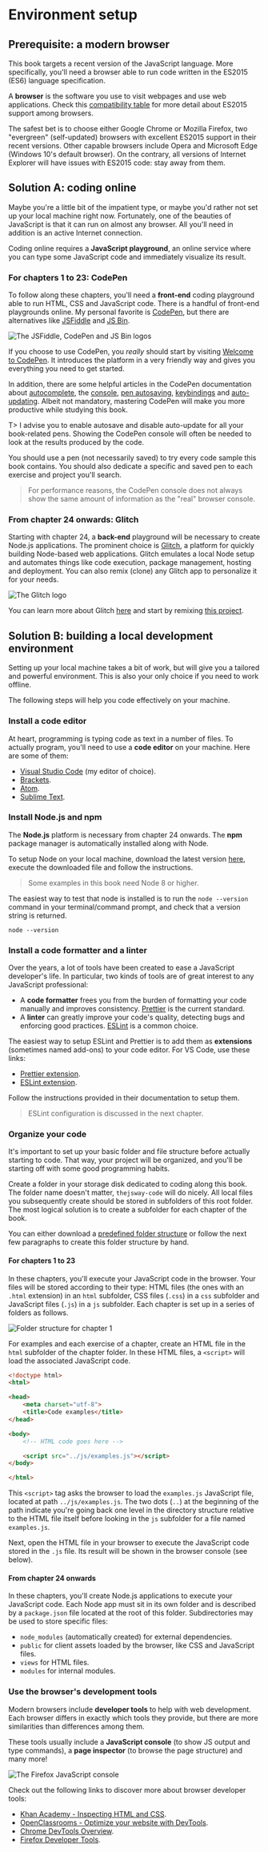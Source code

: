 # Environment setup

## Prerequisite: a modern browser

This book targets a recent version of the JavaScript language. More specifically, you'll need a browser able to run code written in the ES2015 (ES6) language specification.

A **browser** is the software you use to visit webpages and use web applications. Check this [compatibility table](https://kangax.github.io/compat-table/es6/) for more detail about ES2015 support among browsers.

The safest bet is to choose either Google Chrome or Mozilla Firefox, two "evergreen" (self-updated) browsers with excellent ES2015 support in their recent versions. Other capable browsers include Opera and Microsoft Edge (Windows 10's default browser). On the contrary, all versions of Internet Explorer will have issues with ES2015 code: stay away from them.

## Solution A: coding online

Maybe you're a little bit of the impatient type, or maybe you'd rather not set up your local machine right now. Fortunately, one of the beauties of JavaScript is that it can run on almost any browser. All you'll need in addition is an active Internet connection.

Coding online requires a **JavaScript playground**, an online service where you can type some JavaScript code and immediately visualize its result.

### For chapters 1 to 23: CodePen

To follow along these chapters, you'll need a **front-end** coding playground able to run HTML, CSS and JavaScript code. There is a handful of front-end playgrounds online. My personal favorite is [CodePen](http://codepen.io), but there are alternatives like [JSFiddle](https://jsfiddle.net/) and [JS Bin](http://jsbin.com/).

![The JSFiddle, CodePen and JS Bin logos](images/appendix01-01.png)

If you choose to use CodePen, you *really* should start by visiting [Welcome to CodePen](https://codepen.io/hello/). It introduces the platform in a very friendly way and gives you everything you need to get started.

In addition, there are some helpful articles in the CodePen documentation about [autocomplete](https://blog.codepen.io/documentation/editor/autocomplete/), the [console](https://blog.codepen.io/documentation/editor/console/), [pen autosaving](https://blog.codepen.io/documentation/editor/autosave/), [keybindings](https://blog.codepen.io/documentation/editor/key-bindings/) and [auto-updating](https://blog.codepen.io/documentation/editor/auto-updating-previews/). Albeit not mandatory, mastering CodePen will make you more productive while studying this book.

T> I advise you to enable autosave and disable auto-update for all your book-related pens. Showing the CodePen console will often be needed to look at the results produced by the code.

You should use a pen (not necessarily saved) to try every code sample this book contains. You should also dedicate a specific and saved pen to each exercise and project you'll search.

> For performance reasons, the CodePen console does not always show the same amount of information as the "real" browser console.

### From chapter 24 onwards: Glitch

Starting with chapter 24, a **back-end** playground will be necessary to create Node.js applications. The prominent choice is [Glitch](https://glitch.com), a platform for quickly building Node-based web applications. Glitch emulates a local Node setup and automates things like code execution, package management, hosting and deployment. You can also remix (clone) any Glitch app to personalize it for your needs.

![The Glitch logo](images/appendix01-02.png)

You can learn more about Glitch [here](https://glitch.com/about/) and start by remixing [this project](https://glitch.com/edit/#!/thejsway-starterapp).

## Solution B: building a local development environment

Setting up your local machine takes a bit of work, but will give you a tailored and powerful environment. This is also your only choice if you need to work offline.

The following steps will help you code effectively on your machine.

### Install a code editor

At heart, programming is typing code as text in a number of files.
To actually program, you'll need to use a **code editor** on your machine. Here are some of them:

* [Visual Studio Code](https://code.visualstudio.com/) (my editor of choice).
* [Brackets](http://brackets.io/).
* [Atom](https://atom.io/).
* [Sublime Text](https://www.sublimetext.com/).

### Install Node.js and npm

The **Node.js** platform is necessary from chapter 24 onwards. The **npm** package manager is automatically installed along with Node.

To setup Node on your local machine, download the latest version [here](https://nodejs.org), execute the downloaded file and follow the instructions.

> Some examples in this book need Node 8 or higher.

The easiest way to test that node is installed is to run the `node --version` command in your terminal/command prompt, and check that a version string is returned.

```console
node --version
```

### Install a code formatter and a linter

Over the years, a lot of tools have been created to ease a JavaScript developer's life. In particular, two kinds of tools are of great interest to any JavaScript professional:

* A **code formatter** frees you from the burden of formatting your code manually and improves consistency. [Prettier](https://github.com/prettier/prettier) is the current standard.
* A **linter** can greatly improve your code's quality, detecting bugs and enforcing good practices. [ESLint](http://eslint.org) is a common choice.

The easiest way to setup ESLint and Prettier is to add them as **extensions** (sometimes named add-ons) to your code editor. For VS Code, use these links:

* [Prettier extension](https://marketplace.visualstudio.com/items?itemName=esbenp.prettier-vscode).
* [ESLint extension](https://marketplace.visualstudio.com/items?itemName=dbaeumer.vscode-eslint).

Follow the instructions provided in their documentation to setup them.

> ESLint configuration is discussed in the next chapter.

### Organize your code

It's important to set up your basic folder and file structure before actually starting to code. That way, your project will be organized, and you'll be starting off with some good programming habits.

Create a folder in your storage disk dedicated to coding along this book. The folder name doesn't matter, `thejsway-code` will do nicely. All local files you subsequently create should be stored in subfolders of this root folder. The most logical solution is to create a subfolder for each chapter of the book.

You can either download a [predefined folder structure](https://raw.githubusercontent.com/bpesquet/thejsway/master/resources/code-skeleton.zip) or follow the next few paragraphs to create this folder structure by hand.

#### For chapters 1 to 23

In these chapters, you'll execute your JavaScript code in the browser. Your files will be stored according to their type: HTML files (the ones with an `.html` extension) in an `html` subfolder, CSS files (`.css`) in a `css` subfolder and JavaScript files (`.js`) in a `js` subfolder. Each chapter is set up in a series of folders as follows.

![Folder structure for chapter 1](images/appendix01-03.png)

For examples and each exercise of a chapter, create an HTML file in the `html` subfolder of the chapter folder. In these HTML files, a `<script>` will load the associated JavaScript code.

```html
<!doctype html>
<html>

<head>
    <meta charset="utf-8">
    <title>Code examples</title>
</head>

<body>
    <!-- HTML code goes here -->

    <script src="../js/examples.js"></script>
</body>

</html>
```

This `<script>` tag asks the browser to load the `examples.js` JavaScript file, located at path `../js/examples.js`. The two dots (`..`) at the beginning of the path indicate you're going back one level in the directory structure relative to the HTML file itself before looking in the `js` subfolder for a file named `examples.js`.

Next, open the HTML file in your browser to execute the JavaScript code stored in the `.js` file. Its result will be shown in the browser console (see below).

#### From chapter 24 onwards

In these chapters, you'll create Node.js applications to execute your JavaScript code. Each Node app must sit in its own folder and is described by a `package.json` file located at the root of this folder. Subdirectories may be used to store specific files:

* `node_modules` (automatically created) for external dependencies.
* `public` for client assets loaded by the browser, like CSS and JavaScript files.
* `views` for HTML files.
* `modules` for internal modules.

### Use the browser's development tools

Modern browsers include **developer tools** to help with web development. Each browser differs in exactly which tools they provide, but there are more similarities than differences among them.

These tools usually include a **JavaScript console** (to show JS output and type commands), a **page inspector** (to browse the page structure) and many more!

![The Firefox JavaScript console](images/chapter12-01.png)

Check out the following links to discover more about browser developer tools:

* [Khan Academy - Inspecting HTML and CSS](https://www.khanacademy.org/computing/computer-programming/html-css/web-development-tools/a/using-the-browser-developer-tools).
* [OpenClassrooms - Optimize your website with DevTools](https://openclassrooms.com/courses/optimize-your-website-with-devtools).
* [Chrome DevTools Overview](https://developer.chrome.com/devtools).
* [Firefox Developer Tools](https://developer.mozilla.org/en-US/docs/Tools).
